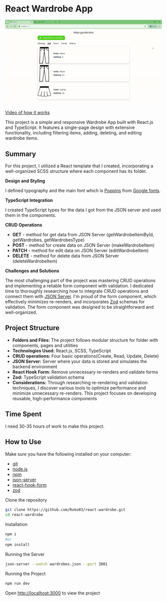 # React Wardrobe App

![](./public/react-wardrobe-app.gif)

[Video of how it works](https://drive.google.com/file/d/1I0I5QOKdlYIiRYY7QCRqmccdWBYNdrTz/view?usp=sharing)

This project is a simple and responsive Wardrobe App built with React.js and TypeScript. It features a single-page design with extensive functionality, including filtering items, adding, deleting, and editing wardrobe items.

## Summary

For this project, I utilized a React template that I created, incorporating a well-organized SCSS structure where each component has its folder.

**Design and Styling**

I defined typography and the main font which is [Poppins](https://fonts.google.com/specimen/Poppins?query=poppins) from [Google fonts](https://fonts.google.com/).

**TypeScript Integration**

I created TypeScript types for the data I got from the JSON server and used them in the components.

**CRUD Operations**
- **GET** - method for get data from JSON Server (getWardrobeItemById, getWardrobes, getWardrobesType)    
- **POST** - method for create data on JSON Server (makeWardrobeItem)
- **PATCH** - method for edit data on JSON Server (editWardrobeItem)
- **DELETE** - method for delete data from JSON Server (deleteWardrobeItem)

**Challenges and Solutions**

The most challenging part of the project was mastering CRUD operations and implementing a reliable form component with validation. I dedicated time to thoroughly researching how to integrate CRUD operations and connect them with [JSON Server](https://www.npmjs.com/package/json-server). I'm proud of the form component, which effectively minimizes re-renders, and incorporates [Zod](https://zod.dev/) schemas for validation. The form component was designed to be straightforward and well-organized. 

## Project Structure
- **Folders and Files:** The project follows modular structure for folder with components, pages and utilities
- **Technologies Used:** React.js, SCSS, TypeScript
- **CRUD operations:** Four basic operations(Create, Read, Update, Delete)
- **JSON Server:** Server where your data is stored and simulates the backend environment
- **React Hook Form:** Remove unnecessary re-renders and validate forms 
- **Zod:** TypeScript validation schema
- **Considerations:** Through researching re-rendering and validation techniques, I discover various tools to optimize performance and minimize unnecessary re-renders. This project focuses on developing reusable, high-performance components

## Time Spent

I need 30-35 hours of work to make this project.
## How to Use

Make sure you have the following installed on your computer:

- [git](https://git-scm.com/)
- [node.js](https://nodejs.org/en)
- [npm](https://www.npmjs.com/)
- [json-server](https://www.npmjs.com/package/json-server)
- [react-hook-form](https://react-hook-form.com/)
- [zod](https://zod.dev/)

Clone the repository

```bash
git clone https://github.com/Roko03/react-wardrobe.git
cd react-wardrobe
```

Installation

```bash
npm i
#or
npm install
```

Running the Server

```bash
json-server --watch wardrobes.json --port 3001
```

Running the Project

```bash
npm run dev
```

Open [http://localhost:3000](http://localhost:3000) to view the project
